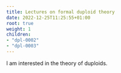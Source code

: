 ```yaml
---
title: Lectures on formal duploid theory
date: 2022-12-25T11:25:55+01:00
root: true
weight: 1
children:
- "dpl-0002"
- "dpl-0003"
---
```


I am interested in the theory of duploids.

